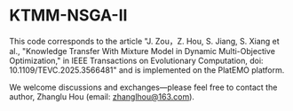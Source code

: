 # KTMM-NSGA-II
This code corresponds to the article "J. Zou，Z. Hou, S. Jiang, S. Xiang et al., "Knowledge Transfer With Mixture Model in Dynamic Multi-Objective Optimization," in IEEE Transactions on Evolutionary Computation, doi: 10.1109/TEVC.2025.3566481" and is implemented on the PlatEMO platform.

 We welcome discussions and exchanges—please feel free to contact the author, Zhanglu Hou (email: zhanglhou@163.com).
